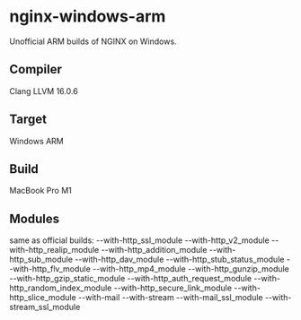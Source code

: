 # nginx-windows-arm
Unofficial ARM builds of NGINX on Windows.

## Compiler
Clang LLVM 16.0.6

## Target
Windows ARM

## Build
MacBook Pro M1

## Modules
same as official builds: --with-http_ssl_module --with-http_v2_module --with-http_realip_module --with-http_addition_module --with-http_sub_module --with-http_dav_module --with-http_stub_status_module --with-http_flv_module --with-http_mp4_module --with-http_gunzip_module --with-http_gzip_static_module --with-http_auth_request_module --with-http_random_index_module --with-http_secure_link_module --with-http_slice_module --with-mail --with-stream --with-mail_ssl_module --with-stream_ssl_module
